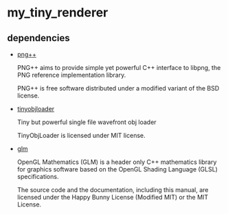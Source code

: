 # my_tiny_renderer

## dependencies

- [png++](https://www.nongnu.org/pngpp/)

  PNG++ aims to provide simple yet powerful C++ interface to libpng, the PNG reference implementation library.

  PNG++ is free software distributed under a modified variant of the BSD license.

- [tinyobjloader](https://github.com/syoyo/tinyobjloader)

  Tiny but powerful single file wavefront obj loader

  TinyObjLoader is licensed under MIT license.

- [glm](https://glm.g-truc.net)

  OpenGL Mathematics (GLM) is a header only C++ mathematics library for graphics software based on the OpenGL Shading Language (GLSL) specifications.

  The source code and the documentation, including this manual, are licensed under the Happy Bunny License (Modified MIT) or the MIT License.